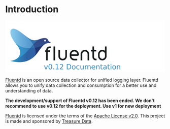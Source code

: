 # Introduction

![](.gitbook/assets/logo_documentation_0.12.png)

[Fluentd](https://www.fluentd.org/) is an open source data collector for unified logging layer. Fluentd allows you to unify data collection and consumption for a better use and understanding of data.

**The development/support of Fluentd v0.12 has been ended. We don't recommend to use v0.12 for the deployment. Use v1 for new deployment**

[Fluentd](https://www.fluentd.org/) is licensed under the terms of the [Apache License v2.0](http://www.apache.org/licenses/LICENSE-2.0). This project is made and sponsored by [Treasure Data](https://www.treasuredata.com).

